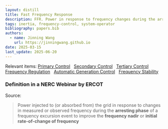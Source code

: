 ```yaml
---
layout: distill
title: Fast Frequency Response
description: FFR. Power in response to frequency changes during the arresting phase
tags: inertia, frequency-control, system-operator
bibliography: papers.bib
authors:
  - name: Jinning Wang
    url: https://jinningwang.github.io
date: 2025-03-15
last_update: 2025-06-20
---
```


Relevant items: [Primary Control](/wiki/primary-control) &nbsp; [Secondary Control](/wiki/secondary-control) &nbsp; [Tertiary Control](/wiki/tertiary-control) &nbsp; [Frequency Regulation](/wiki/frequency-regulation) &nbsp; [Automatic Generation Control](/wiki/automatic-generation-control) &nbsp; [Frequency Stability](/wiki/frequency-stability)

### Definition in a NERC Webinar by ERCOT

Source: <d-cite key="nerc2020ffr"></d-cite>

> Power injected to (or absorbed from) the grid in response to changes in measured or observed frequency during the **arresting phase** of a frequency excursion event to improve the **frequency nadir** or **initial rate-of-change of frequency**
